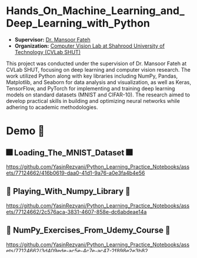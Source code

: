 # Hands_On_Machine_Learning_and_Deep_Learning_with_Python
- **Supervisor:** [Dr. Mansoor Fateh](https://scholar.google.com/citations?user=ZHezeMIAAAAJ&hl=en) <br>
- **Organization:** [Computer Vision Lab at Shahrood University of Technology (CVLab SHUT)](https://github.com/CVLab-SHUT) <br>

This project was conducted under the supervision of Dr. Mansoor Fateh at CVLab SHUT, focusing on deep learning and computer vision research. The work utilized Python along with key libraries including NumPy, Pandas, Matplotlib, and Seaborn for data analysis and visualization, as well as Keras, TensorFlow, and PyTorch for implementing and training deep learning models on standard datasets (MNIST and CIFAR-10). The research aimed to develop practical skills in building and optimizing neural networks while adhering to academic methodologies.
# Demo :tada:
## :fireworks: Loading_The_MNIST_Dataset :fireworks:
https://github.com/YasinRezvani/Python_Learning_Practice_Notebooks/assets/77124662/416b0619-daa0-41d1-9a76-a0e3fa4b4e56

## :maple_leaf: Playing_With_Numpy_Library :maple_leaf:
https://github.com/YasinRezvani/Python_Learning_Practice_Notebooks/assets/77124662/2c576aca-3831-4607-858e-dc6abdeae14a

## :gem: NumPy_Exercises_From_Udemy_Course :gem:
https://github.com/YasinRezvani/Python_Learning_Practice_Notebooks/assets/77124662/3d409ede-ac5e-4c7e-ac47-2f898e2e3b82

## :v: Playing_With_Pandas_Library :v:
https://github.com/YasinRezvani/Python_Learning_Practice_Notebooks/assets/77124662/b519cef7-d962-4f22-9ed0-6a6da0ef7762

## :muscle: Pandas_Exercises_From_Udemy_Course :muscle:
https://github.com/YasinRezvani/Python_Learning_Practice_Notebooks/assets/77124662/92a618ca-9fd8-404e-8de9-fecf9962c2bb

## :sparkling_heart: Playing_With_Scipy_Library :sparkling_heart:
https://github.com/YasinRezvani/Python_Learning_Practice_Notebooks/assets/77124662/454d1b23-94c4-4412-9c08-367e8a2b37de

## :airplane: Playing_With_Matplotlib_Library :airplane:
https://github.com/YasinRezvani/Python_Learning_Practice_Notebooks/assets/77124662/095c7f36-3ad1-4bce-9114-b1a5ff51ebc6

## :rocket: Playing_With_Seaborn_Library :rocket:
https://github.com/YasinRezvani/Python_Learning_Practice_Notebooks/assets/77124662/0c66a19f-b0ee-40f5-affe-cc24fcd9d3d6

## :christmas_tree: Training_a_Digit_Recognition_Model_Using_Keras_on_the_MNIST_Dataset :christmas_tree:
https://github.com/YasinRezvani/Python_Learning_Practice_Notebooks/assets/77124662/cb97439a-66ff-44d0-92a4-f39808b4f353

## :chart_with_upwards_trend: Training_a_Recognition_Model_Using_Keras_on_the_CIFAR_10_Dataset :chart_with_upwards_trend:
https://github.com/YasinRezvani/Python_Learning_Practice_Notebooks/assets/77124662/a53bce7d-0439-43a4-b378-20d0c399b17c

## :spades: Training_a_Convolution_Dense_Layer_With_Recognition_Model_Using_Keras_on_the_CIFAR_10_Dataset :spades:
https://github.com/YasinRezvani/Python_Learning_Practice_Notebooks/assets/77124662/8afe3d84-148c-4f04-a8e0-09e67bc4703f

## :statue_of_liberty: How_to_Define_Functional_And_Sequential_Keras_Models :statue_of_liberty:
https://github.com/YasinRezvani/Python_Learning_Practice_Notebooks/assets/77124662/a5dff226-5877-4e00-8a64-e12aeb9e4b60

## :bomb: Training_a_Digit_Recognition_Model_Using_Pytorch_Library_on_the_MNIST_Dataset :bomb:
https://github.com/YasinRezvani/Python_Learning_Practice_Notebooks/assets/77124662/9520b1bf-1245-4d33-92b2-fcde703463bb




